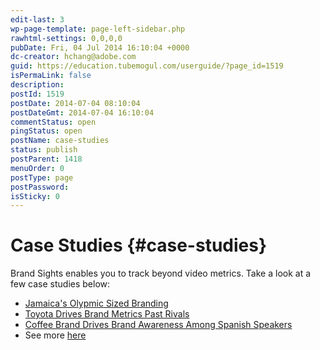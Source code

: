 ```yaml
---
edit-last: 3
wp-page-template: page-left-sidebar.php
rawhtml-settings: 0,0,0,0
pubDate: Fri, 04 Jul 2014 16:10:04 +0000
dc-creator: hchang@adobe.com
guid: https://education.tubemogul.com/userguide/?page_id=1519
isPermaLink: false
description: 
postId: 1519
postDate: 2014-07-04 08:10:04
postDateGmt: 2014-07-04 16:10:04
commentStatus: open
pingStatus: open
postName: case-studies
status: publish
postParent: 1418
menuOrder: 0
postType: page
postPassword: 
isSticky: 0
---
```


# Case Studies {#case-studies}

Brand Sights enables you to track beyond video metrics. Take a look at a few case studies below:

* [Jamaica's Olypmic Sized Branding](https://www.tubemogul.com/success-jamaicas-olympic-branding/)
* [Toyota Drives Brand Metrics Past Rivals](https://www.tubemogul.com/success-toyota-drives-metrics/)
* [Coffee Brand Drives Brand Awareness Among Spanish Speakers](https://www.tubemogul.com/success-leading-awareness-speakers/)
* See more [here](https://www.tubemogul.com/insights/success-stories/)

&nbsp; 